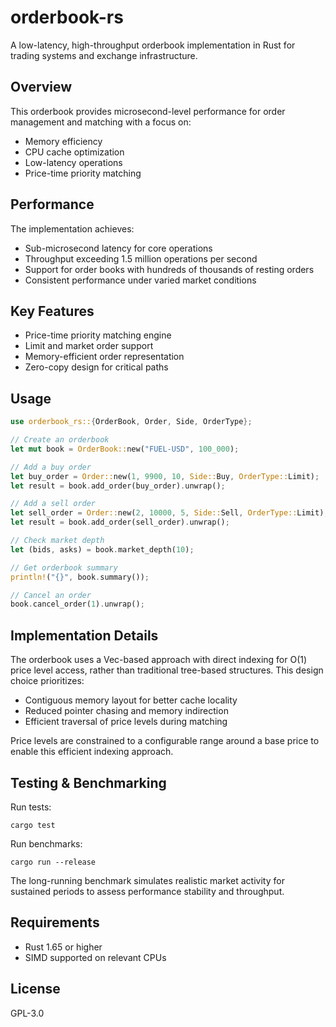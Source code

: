 # orderbook-rs

A low-latency, high-throughput orderbook implementation in Rust for trading systems and exchange infrastructure.

## Overview

This orderbook provides microsecond-level performance for order management and matching with a focus on:

- Memory efficiency
- CPU cache optimization
- Low-latency operations
- Price-time priority matching

## Performance

The implementation achieves:
- Sub-microsecond latency for core operations
- Throughput exceeding 1.5 million operations per second
- Support for order books with hundreds of thousands of resting orders
- Consistent performance under varied market conditions

## Key Features

- Price-time priority matching engine
- Limit and market order support
- Memory-efficient order representation
- Zero-copy design for critical paths

## Usage

```rust
use orderbook_rs::{OrderBook, Order, Side, OrderType};

// Create an orderbook
let mut book = OrderBook::new("FUEL-USD", 100_000);

// Add a buy order
let buy_order = Order::new(1, 9900, 10, Side::Buy, OrderType::Limit);
let result = book.add_order(buy_order).unwrap();

// Add a sell order
let sell_order = Order::new(2, 10000, 5, Side::Sell, OrderType::Limit);
let result = book.add_order(sell_order).unwrap();

// Check market depth
let (bids, asks) = book.market_depth(10);

// Get orderbook summary
println!("{}", book.summary());

// Cancel an order
book.cancel_order(1).unwrap();
```

## Implementation Details

The orderbook uses a Vec-based approach with direct indexing for O(1) price level access, rather than traditional tree-based structures. This design choice prioritizes:

- Contiguous memory layout for better cache locality
- Reduced pointer chasing and memory indirection
- Efficient traversal of price levels during matching

Price levels are constrained to a configurable range around a base price to enable this efficient indexing approach.

## Testing & Benchmarking

Run tests:
```
cargo test
```

Run benchmarks:
```
cargo run --release
```

The long-running benchmark simulates realistic market activity for sustained periods to assess performance stability and throughput.

## Requirements

- Rust 1.65 or higher
- SIMD supported on relevant CPUs

## License

GPL-3.0
